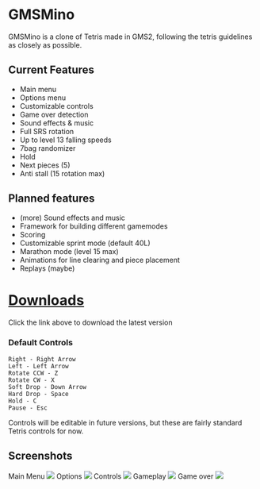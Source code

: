 # GMSMino
GMSMino is a clone of Tetris made in GMS2, following the tetris guidelines as closely as possible.

## Current Features
* Main menu
* Options menu
* Customizable controls
* Game over detection
* Sound effects & music
* Full SRS rotation
* Up to level 13 falling speeds
* 7bag randomizer
* Hold
* Next pieces (5)
* Anti stall (15 rotation max)

## Planned features
* (more) Sound effects and music
* Framework for building different gamemodes
* Scoring
* Customizable sprint mode (default 40L)
* Marathon mode (level 15 max)
* Animations for line clearing and piece placement
* Replays (maybe)

# [Downloads](https://github.com/LiteUnder/GMSMino/releases/latest)
Click the link above to download the latest version

### Default Controls
```
Right - Right Arrow
Left - Left Arrow
Rotate CCW - Z
Rotate CW - X
Soft Drop - Down Arrow
Hard Drop - Space
Hold - C
Pause - Esc
```

Controls will be editable in future versions, but these are fairly standard Tetris controls for now.


## Screenshots
Main Menu
![](https://i.imgur.com/PDsqjyj.png)
Options
![](https://i.imgur.com/s16EpA7.png)
Controls
![](https://i.imgur.com/XDefIeS.png)
Gameplay
![](https://i.imgur.com/oH8WfTE.png)
Game over
![](https://i.imgur.com/ZjOsoeo.png)
